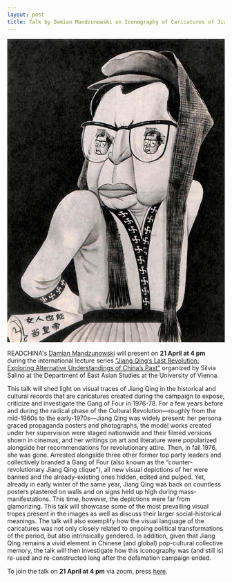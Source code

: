 ```yaml
---
layout: post
title: Talk by Damian Mandzunowski on Iconography of Caricatures of Jiang Qing on 21 April at 4 pm
---
```


<span class="image right"><img src="/assets/images/SunYiZeng_JiangQing.jpg" alt="" title="" style=""></span>

READCHINA's [Damian Mandzunowski](https://www.sinologie.uni-freiburg.de/Mitarbeiterinnen/projektmitarbeiterinnen/mandzunowski) will present on <b>21 April at 4 pm</b> during the international lecture series ["Jiang Qing’s Last Revolution: Exploring Alternative Understandings of China’s Past"](https://sinologie.univie.ac.at/en/events/details/news/lecture-series-jiang-qings-last-revolution-exploring-alternative-understanding-of-chinas-past/?tx_news_pi1%5Bcontroller%5D=News&tx_news_pi1%5Baction%5D=detail&cHash=4c12da852881c9c9e80f3345bb8b091f) organized by Silvia Salino at the Department of East Asian Studies at the University of Vienna.

This talk will shed light on visual traces of Jiang Qing in the historical and cultural records that are caricatures created during the campaign to expose, criticize and investigate the Gang of Four in 1976-78. For a few years before and during the radical phase of the Cultural Revolution—roughly from the mid-1960s to the early-1970s—Jiang Qing was widely present: her persona graced propaganda posters and photographs, the model works created under her supervision were staged nationwide and their filmed versions shown in cinemas, and her writings on art and literature were popularized alongside her recommendations for revolutionary attire. Then, in fall 1976, she was gone. Arrested alongside three other former top party leaders and collectively branded a Gang of Four (also known as the “counter-revolutionary Jiang Qing clique”), all new visual depictions of her were banned and the already-existing ones hidden, edited and pulped. Yet, already in early winter of the same year, Jiang Qing was back on countless posters plastered on walls and on signs held up high during mass-manifestations. This time, however, the depictions were far from glamorizing. This talk will showcase some of the most prevailing visual tropes present in the images as well as discuss their larger social-historical meanings. The talk will also exemplify how the visual language of the caricatures was not only closely related to ongoing political transformations of the period, but also intrinsically gendered. In addition, given that Jiang Qing remains a vivid element in Chinese (and global) pop-cultural collective memory, the talk will then investigate how this iconography was (and still is) re-used and re-constructed long after the defamation campaign ended.

To join the talk on <b>21 April at 4 pm</b> via zoom, press [here](https://univienna.zoom.us/j/93873674751?pwd=Q1B3dURvbkwwSkk3aEd3bEI0dlhzUT09).
